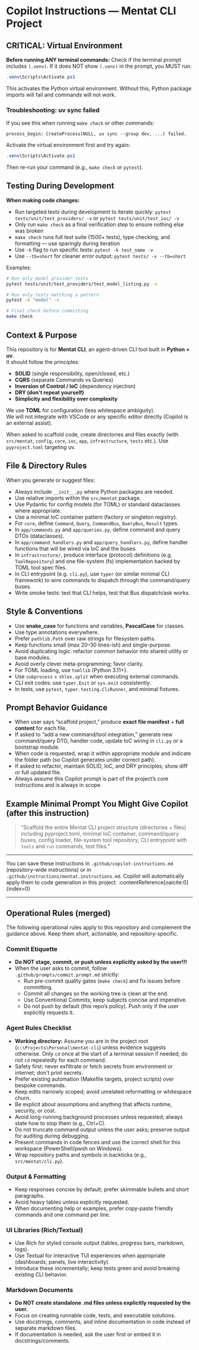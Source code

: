 # Copilot Instructions — Mentat CLI Project

## CRITICAL: Virtual Environment
**Before running ANY terminal commands:** Check if the terminal prompt includes `(.venv)`. If it does NOT show `(.venv)` in the prompt, you MUST run:
```powershell
.venv\Scripts\Activate.ps1
```
This activates the Python virtual environment. Without this, Python package imports will fail and commands will not work.

### Troubleshooting: uv sync failed
If you see this when running `make check` or other commands:

```
process_begin: CreateProcess(NULL, uv sync --group dev, ...) failed.
```

Activate the virtual environment first and try again:

```powershell
.venv\Scripts\Activate.ps1
```
Then re-run your command (e.g., `make check` or `pytest`).

## Testing During Development
**When making code changes:**
- Run targeted tests during development to iterate quickly: `pytest tests/unit/test_providers/ -v` or `pytest tests/unit/test_ioc/ -v`
- Only run `make check` as a final verification step to ensure nothing else was broken
- `make check` runs full test suite (1500+ tests), type checking, and formatting — use sparingly during iteration
- Use `-k` flag to run specific tests: `pytest -k test_name -v`
- Use `--tb=short` for cleaner error output: `pytest tests/ -v --tb=short`

Examples:
```bash
# Run only model provider tests
pytest tests/unit/test_providers/test_model_listing.py -v

# Run only tests matching a pattern
pytest -k "model" -v

# Final check before committing
make check
```

## Context & Purpose  
This repository is for **Mentat CLI**, an agent-driven CLI tool built in **Python + uv**.  
It should follow the principles:  
- **SOLID** (single responsibility, open/closed, etc.)  
- **CQRS** (separate Commands vs Queries)  
- **Inversion of Control / IoC** (dependency injection)  
- **DRY (don't repeat yourself)**  
- **Simplicity and flexibility over complexity**  

We use **TOML** for configuration (less whitespace ambiguity).  
We will not integrate with VSCode or any specific editor directly (Copilot is an external assist).  

When asked to scaffold code, create directories and files exactly (with `src/mentat`, `config`, `core`, `ioc`, `app`, `infrastructure`, `tests` etc.). Use `pyproject.toml` targeting uv.

## File & Directory Rules

When you generate or suggest files:

- Always include `__init__.py` where Python packages are needed.  
- Use relative imports within the `src/mentat` package.  
- Use Pydantic for config models (for TOML) or standard dataclasses where appropriate.  
- Use a minimal IoC container pattern (factory or singleton registry).  
- For `core`, define `Command`, `Query`, `CommandBus`, `QueryBus`, `Result` types.  
- In `app/commands.py` and `app/queries.py`, define command and query DTOs (dataclasses).  
- In `app/command_handlers.py` and `app/query_handlers.py`, define handler functions that will be wired via IoC and the buses.  
- In `infrastructure/`, produce interface (protocol) definitions (e.g. `ToolRepository`) and one file-system (fs) implementation backed by TOML tool spec files.  
- In CLI entrypoint (e.g. `cli.py`), use `typer` (or similar minimal CLI framework) to wire commands to dispatch through the command/query buses.  
- Write smoke tests: test that CLI helps, test that Bus dispatch/ask works.  

## Style & Conventions

- Use **snake_case** for functions and variables, **PascalCase** for classes.  
- Use type annotations everywhere.  
- Prefer `pathlib.Path` over raw strings for filesystem paths.  
- Keep functions small (max 20–30 lines-ish) and single-purpose.  
- Avoid duplicating logic: refactor common behavior into shared utility or base modules.  
- Avoid overly clever meta-programming; favor clarity.  
- For TOML loading, use `tomllib` (Python 3.11+).  
- Use `subprocess` + `shlex.split` when executing external commands.  
- CLI exit codes: use `typer.Exit` or `sys.exit` consistently.  
- In tests, use `pytest`, `typer.testing.CliRunner`, and minimal fixtures.  

## Prompt Behavior Guidance

- When user says “scaffold project,” produce **exact file manifest** + **full content** for each file.  
- If asked to “add a new command/tool integration,” generate new command/query DTO, handler code, update IoC wiring in `cli.py` or a bootstrap module.  
- When code is requested, wrap it within appropriate module and indicate the folder path (so Copilot generates under correct path).  
- If asked to refactor, maintain SOLID, IoC, and DRY principles; show diff or full updated file.  
- Always assume this Copilot prompt is part of the project’s core instructions and is always in scope.

## Example Minimal Prompt You Might Give Copilot (after this instruction)

> “Scaffold the entire Mentat CLI project structure (directories + files) including pyproject.toml, minimal IoC container, command/query buses, config loader, file-system tool repository, CLI entrypoint with `tools` and `run` commands, test files.”

---

You can save these instructions in `.github/copilot-instructions.md` (repository-wide instructions) or in `.github/instructions/mentat.instructions.md`. Copilot will automatically apply them to code generation in this project. :contentReference[oaicite:0]{index=0}  

---

## Operational Rules (merged)

The following operational rules apply to this repository and complement the guidance above. Keep them short, actionable, and repository-specific.

### Commit Etiquette
- **Do NOT stage, commit, or push unless explicitly asked by the user!!!**
- When the user asks to commit, follow `.github/prompts/commit.prompt.md` strictly:
	- Run pre-commit quality gates (`make check`) and fix issues before committing.
	- Commit all changes so the working tree is clean at the end.
	- Use Conventional Commits; keep subjects concise and imperative.
	- Do not push by default (this repo’s policy). Push only if the user explicitly requests it.

### Agent Rules Checklist
- **Working directory:** Assume you are in the project root (`c:\Projects\Personal\mentat-cli`) unless evidence suggests otherwise. Only `cd` once at the start of a terminal session if needed; do not `cd` repeatedly for each command.
- Safety first: never exfiltrate or fetch secrets from environment or internet; don't print secrets.
- Prefer existing automation (Makefile targets, project scripts) over bespoke commands.
- Keep edits narrowly scoped; avoid unrelated reformatting or whitespace churn.
- Be explicit about assumptions and anything that affects runtime, security, or cost.
- Avoid long-running background processes unless requested; always state how to stop them (e.g., Ctrl+C).
- Do not truncate command output unless the user asks; preserve output for auditing during debugging.
- Present commands in code fences and use the correct shell for this workspace (PowerShell/pwsh on Windows).
- Wrap repository paths and symbols in backticks (e.g., `src/mentat/cli.py`).

### Output & Formatting
- Keep responses concise by default; prefer skimmable bullets and short paragraphs.
- Avoid heavy tables unless explicitly requested.
- When documenting help or examples, prefer copy-paste friendly commands and one command per line.

### UI Libraries (Rich/Textual)
- Use Rich for styled console output (tables, progress bars, markdown, logs).
- Use Textual for interactive TUI experiences when appropriate (dashboards, panels, live interactivity).
- Introduce these incrementally; keep tests green and avoid breaking existing CLI behavior.

### Markdown Documents
- **Do NOT create standalone .md files unless explicitly requested by the user.**
- Focus on creating runnable code, tests, and executable solutions.
- Use docstrings, comments, and inline documentation in code instead of separate markdown files.
- If documentation is needed, ask the user first or embed it in docstrings/comments.
